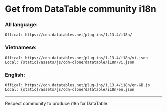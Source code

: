 # Get from DataTable community   i18n

### All language:

    Offical: https://cdn.datatables.net/plug-ins/1.13.4/i18n/

### Vietnamese:

    Offical: https://cdn.datatables.net/plug-ins/1.13.4/i18n/vi.json
    Local: {static}/assets/js/cdn-clone/datatable/i18n/vi.json

### English:

    Offical: https://cdn.datatables.net/plug-ins/1.13.4/i18n/en-GB.js
    Local: {static}/assets/js/cdn-clone/datatable/i18n/en.json

---
Respect community to produce i18n for DataTable. 